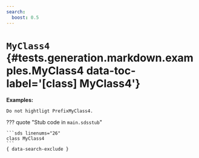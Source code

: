 ```yaml
---
search:
  boost: 0.5
---
```


[//]: # (DO NOT EDIT THIS FILE DIRECTLY. Instead, edit the corresponding stub file and execute `npm run docs:api`.)

# <code class="doc-symbol doc-symbol-class"></code> `MyClass4` {#tests.generation.markdown.examples.MyClass4 data-toc-label='[class] MyClass4'}

**Examples:**

```sds
Do not hightligt PrefixMyClass4.
```

??? quote "Stub code in `main.sdsstub`"

    ```sds linenums="26"
    class MyClass4
    ```
    { data-search-exclude }

